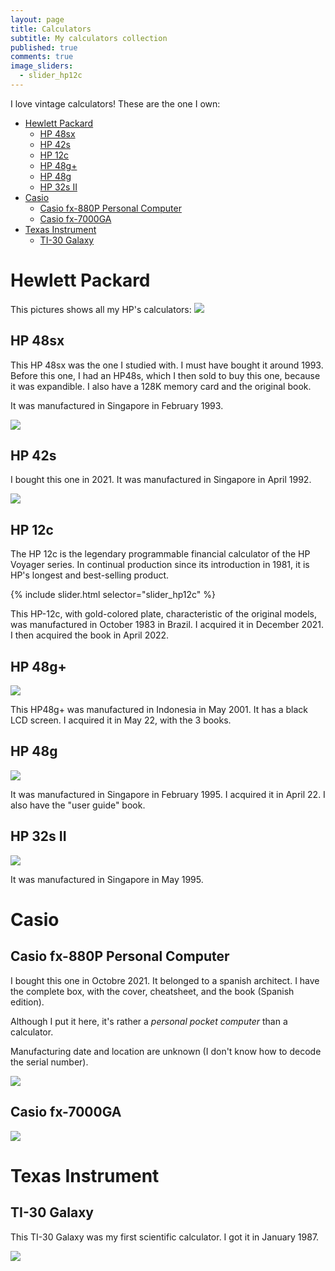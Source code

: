 ```yaml
---
layout: page
title: Calculators
subtitle: My calculators collection
published: true
comments: true
image_sliders:
  - slider_hp12c
---
```


I love vintage calculators! These are the one I own:
- [Hewlett Packard](#hewlett-packard)
  - [HP 48sx](#hp-48sx)
  - [HP 42s](#hp-42s)
  - [HP 12c](#hp-12c)
  - [HP 48g+](#hp-48g)
  - [HP 48g](#hp-48g-1)
  - [HP 32s II](#hp-32s-ii)
- [Casio](#casio)
  - [Casio fx-880P Personal Computer](#casio-fx-880p-personal-computer)
  - [Casio fx-7000GA](#casio-fx-7000ga)
- [Texas Instrument](#texas-instrument)
  - [TI-30 Galaxy](#ti-30-galaxy)

# Hewlett Packard

This pictures shows all my HP's calculators:
![](../assets/img/hp-collection.jpeg)

## HP 48sx

This HP 48sx was the one I studied with. I must have bought it around 1993. Before this one, I had an HP48s, which I then sold to buy this one, because it was expandible. I also have a 128K memory card and the original book.

It was manufactured in Singapore in February 1993.

![](../assets/img/hp48sx.jpg)

## HP 42s

I bought this one in 2021. It was manufactured in Singapore in April 1992.

![](../assets/img/hp42s.jpg)

## HP 12c

The HP 12c is the legendary programmable financial calculator of the HP Voyager series. In continual production since its introduction in 1981, it is HP's longest and best-selling product.

{% include slider.html selector="slider_hp12c" %}

This HP-12c, with gold-colored plate, characteristic of the original models, was manufactured in October 1983 in Brazil. I acquired it in December 2021. I then acquired the book in April 2022.

## HP 48g+

![](../assets/img/hp48g+/front.jpeg)

This HP48g+ was manufactured in Indonesia in May 2001. It has a black LCD screen. I acquired it in May 22, with the 3 books.

## HP 48g

![](../assets/img/hp48g.jpg)

It was manufactured in Singapore in February 1995. I acquired it in April 22. I also have the "user guide" book.

## HP 32s II

![](../assets/img/hp32sII.jpg)

It was manufactured in Singapore in May 1995.

# Casio

## Casio fx-880P Personal Computer

I bought this one in Octobre 2021. It belonged to a spanish architect. I have the complete box, with the cover, cheatsheet, and the book (Spanish edition).

Although I put it here, it's rather a *personal pocket computer* than a calculator.

Manufacturing date and location are unknown (I don't know how to decode the serial number).

![](../assets/img/casio-fx880p.jpg)

## Casio fx-7000GA

![](../assets/img/casiofx7000ga.jpg)

# Texas Instrument

## TI-30 Galaxy

This TI-30 Galaxy was my first scientific calculator. I got it in January 1987.

![](../assets/img/ti30galaxy.jpg)